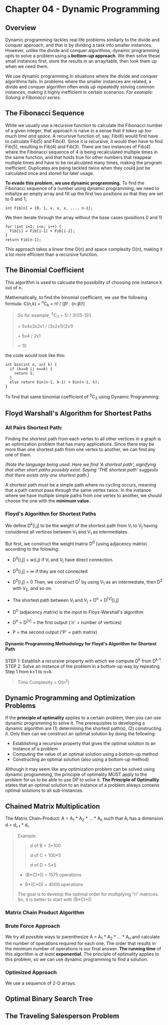 # Chapter 04 - Dynamic Programming

## Overview
Dynamic programming tackles real life problems similarly to the divide and conquer
approach, and that is by dividing a task into smaller instances. However, unlike 
the divide and conquer algorithms, dynamic programming opts to solve
a problem using a **bottom-up approach**. We then solve these 
small instances first, store the results in an array/table, then look them up when we 
need them.

We use dynamic programming in situations where the divide and conquer algorithms
fails. In problems where the smaller instances are related, a divide and conquer
algorithm often ends up repeatedly solving common instances, making it highly
inefficient in certain scenarios. _For example: Solving a Fibonacci series._

## The Fibonacci Sequence
While we usually use a recursive function to calculate the Fibonacci number of a 
given integer, that approach is naive in a sense that _it takes up too much time
and space_.
A recursive function of, say, Fib(6) would first have to calculate Fib(5) and Fib(4).
Since it is recursive, it would then have to find Fib(5), resulting in Fib(4) and Fib(3).
There are two instances of Fib(4) where the Fibonacci sequence of 4 is being
recalculated multiple times in the same function, and that holds true for other
numbers that reappear multiple times and have to be recalculated many times, making
the program inefficient. Duplicates are being tackled twice when they could just be
calculated once and stored for later usage.

**To evade this problem, we use dynamic programming.** To find the Fibonacci sequence 
of a number using dynamic programming, we need to initialize an empty
array and fill up the first two positions so that they are set to 0 and 1;

```int Fib[n] = {0, 1, x, x, x, ..., n-1};```

We then iterate through the array without the base cases (positions 0 and 1)
```
for (int i=2; i<n; i++) {
  Fib[i] = Fib[i-1] + Fib[i-2];
}
return Fib[n-1];
```
This approach takes a linear time O(n) and space complexity O(n), making it a 
lot more efficient than
a recursive function.

## The Binomial Coefficient
This algorithm is used to calcuate the possibility of choosing one instance k out of n. 

Mathematically, to find the binomial coefficient, we use the following formula:
C(n,k) = <sup>n</sup>C<sub>k</sub> = n! / [β! . (n-β)!]
> So for example, <sup>5</sup>C<sub>3</sub> = 5! / 3!((5-3)!)
> 
> = 5x4x3x2x1 / (3x2x1)(2x1)
> 
> = 5x4 / 2x1
> 
> = 10

the code would look like this:
```
int bin(int n, int k) {
  if (k==0 || n==k) {
    return 1;
  }
  else return bin(n-1, k-1) + bin(n-1, k);
}
```

To find that same binomial coefficient of <sup>5</sup>C<sub>3</sub> using Dynamic Programming:


## Floyd Warshall's Algorithm for Shortest Paths
### All Pairs Shortest Path:
Finding the shortest path from each vertex to all other vertices in a graph is an optimization problem that has many applications. Since there may be more than one shortest path from one vertex to another, we can find any one of them. 

_(Note the language being used: Here we find 'A shortest path', signifying that other short paths possibly exist. Saying 'THE shortest path' suggests that there exists only one shortest path.)_

A shortest path must be a simple path where no cycling occurs, meaning that a path cannot pass through the same vertex twice. In the instance where we have multiple simple paths from one vertex to another, we should choose the one with the **minimum value.**

### Floyd's Algorithm for Shortest Paths
We define D<sup>k</sup>[i,j] to be the weight of the shortest path from V<sub>i</sub> to V<sub>j</sub> having considered all vertices between V<sub>1</sub> and V<sub>1</sub> as intermediates.

But first, we construct the weight matrix D<sup>0</sup> (using adjacency matrix) according to the folowing:
* D<sup>0</sup>[i,j] = w(i,j) if V<sub>i</sub> and V<sub>j</sub> have direct connection.
* D<sup>0</sup>[i,j] = ∞ if they are not connected
* D<sup>0</sup>[i,j] = 0
Then, we construct D<sup>1</sup> by using V<sub>1</sub> as an intermediate, then D<sup>2</sup> with V<sub>2</sub>, and so on.

* The shortest path between V<sub>i</sub> and V<sub>j</sub> = D<sup>n</sup> = D<sup>|V|</sup>[i,j]
* D<sup>0</sup> (adjacency matrix) is the input to Floys-Warshall's algorithm
* D<sup>n</sup> = D<sup>|V|</sup> = the first output ('n' = number of vertices)
* P = the second output ('P' = path matrix)
#### Dynamic Programming Methodology for Floyd's Algorithm for Shortest Path
STEP 1: Establish a recursive property with which we compute D<sup>k</sup> from D<sup>k-1</sup>. STEP 2: Solve an instance of the problem in a bottom-up way by repeating Step 1 from k=1 to n=k.
> Time Complexity = O(n<sup>3</sup>)

## Dynamic Programming and Optimization Problems
If the **principle of optimality** applies to a certain problem, then you can use dynamic programming to solve it. The prerequisites to developing a dynamic algorithm are (1) determining the shortest path(s), (2) constructing it. Only then can we construct an optimal solution by doing the following:
* Establishing a recursive property that gives the optimal solution to an instance of a problem
* Computing the value of an optimal solution using a bottom-up method
* Constructing an optimal solution (also using a bottom-up method)

Although it may seem like any optimization problem can be solved using dynamic programming, the principle of optimality MUST apply to the problem for us to be able to use DP to solve it. **The Principle of Optimality** states that an optimal solution to an instance of a problem always contains optimal solutions to all sub-instances.

## Chained Matrix Multiplication
The Matrix Chain-Product: A = A<sub>1</sub> * A<sub>2</sub> * ... * A<sub>n</sub> such that A<sub>i</sub> has a dimension d = d<sub>i-1</sub> * d<sub>i</sub>.
> Example:
>> d of B = 3*100
>>
>> d of C = 100*5
>>
>> d of D = 5*5
>
> - (B*C)*D = 1575 operations
>
> - B*(C*D) = 4000 operations
>
> The goal is to develop the optimal order for multiplying “n“ matrices. So, it is better to start with (B*C)*D

### Matrix Chain Product Algorithm
### Brute Force Approach
We try all possible ways to parenthesize A = A<sub>1</sub> * A<sub>2</sub> * ... * A<sub>n</sub> and calculate the number of operations required for each one. The order that results in the minimum number of operations is our final answer. **The running time** of this algorithm is _at least_ **exponential.** The principle of optimality applies to this problem, so we can use dynamic programming to find a solution.

### Optimized Approach
We use a sequence of 2-D arrays. 

## Optimal Binary Search Tree
## The Traveling Salesperson Problem
